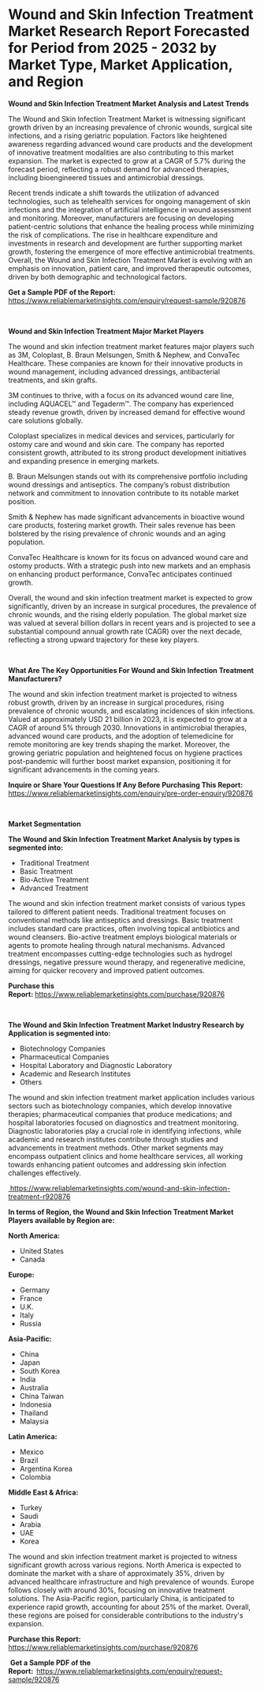 <p><h1>Wound and Skin Infection Treatment Market Research Report Forecasted for Period from 2025 -  2032 by Market Type, Market Application, and Region</h1></p><p><strong>Wound and Skin Infection Treatment Market Analysis and Latest Trends</strong></p>
<p><p>The Wound and Skin Infection Treatment Market is witnessing significant growth driven by an increasing prevalence of chronic wounds, surgical site infections, and a rising geriatric population. Factors like heightened awareness regarding advanced wound care products and the development of innovative treatment modalities are also contributing to this market expansion. The market is expected to grow at a CAGR of 5.7% during the forecast period, reflecting a robust demand for advanced therapies, including bioengineered tissues and antimicrobial dressings.</p><p>Recent trends indicate a shift towards the utilization of advanced technologies, such as telehealth services for ongoing management of skin infections and the integration of artificial intelligence in wound assessment and monitoring. Moreover, manufacturers are focusing on developing patient-centric solutions that enhance the healing process while minimizing the risk of complications. The rise in healthcare expenditure and investments in research and development are further supporting market growth, fostering the emergence of more effective antimicrobial treatments. Overall, the Wound and Skin Infection Treatment Market is evolving with an emphasis on innovation, patient care, and improved therapeutic outcomes, driven by both demographic and technological factors.</p></p>
<p><strong>Get a Sample PDF of the Report:&nbsp;</strong> <a href="https://www.reliablemarketinsights.com/enquiry/request-sample/920876?utm_campaign=2774&utm_medium=2&utm_source=Github&utm_content=ia&utm_term=18042025&utm_id=wound-and-skin-infection-treatment">https://www.reliablemarketinsights.com/enquiry/request-sample/920876</a></p>
<p>&nbsp;</p>
<p><strong>Wound and Skin Infection Treatment Major Market Players</strong></p>
<p><p>The wound and skin infection treatment market features major players such as 3M, Coloplast, B. Braun Melsungen, Smith & Nephew, and ConvaTec Healthcare. These companies are known for their innovative products in wound management, including advanced dressings, antibacterial treatments, and skin grafts.</p><p>3M continues to thrive, with a focus on its advanced wound care line, including AQUACEL™ and Tegaderm™. The company has experienced steady revenue growth, driven by increased demand for effective wound care solutions globally.</p><p>Coloplast specializes in medical devices and services, particularly for ostomy care and wound and skin care. The company has reported consistent growth, attributed to its strong product development initiatives and expanding presence in emerging markets.</p><p>B. Braun Melsungen stands out with its comprehensive portfolio including wound dressings and antiseptics. The company’s robust distribution network and commitment to innovation contribute to its notable market position.</p><p>Smith & Nephew has made significant advancements in bioactive wound care products, fostering market growth. Their sales revenue has been bolstered by the rising prevalence of chronic wounds and an aging population.</p><p>ConvaTec Healthcare is known for its focus on advanced wound care and ostomy products. With a strategic push into new markets and an emphasis on enhancing product performance, ConvaTec anticipates continued growth.</p><p>Overall, the wound and skin infection treatment market is expected to grow significantly, driven by an increase in surgical procedures, the prevalence of chronic wounds, and the rising elderly population. The global market size was valued at several billion dollars in recent years and is projected to see a substantial compound annual growth rate (CAGR) over the next decade, reflecting a strong upward trajectory for these key players.</p></p>
<p>&nbsp;</p>
<p><strong>What Are The Key Opportunities For Wound and Skin Infection Treatment Manufacturers?</strong></p>
<p><p>The wound and skin infection treatment market is projected to witness robust growth, driven by an increase in surgical procedures, rising prevalence of chronic wounds, and escalating incidences of skin infections. Valued at approximately USD 21 billion in 2023, it is expected to grow at a CAGR of around 5% through 2030. Innovations in antimicrobial therapies, advanced wound care products, and the adoption of telemedicine for remote monitoring are key trends shaping the market. Moreover, the growing geriatric population and heightened focus on hygiene practices post-pandemic will further boost market expansion, positioning it for significant advancements in the coming years.</p></p>
<p><strong>Inquire or Share Your Questions If Any Before Purchasing This Report:</strong> <a href="https://www.reliablemarketinsights.com/enquiry/pre-order-enquiry/920876?utm_campaign=2774&utm_medium=2&utm_source=Github&utm_content=ia&utm_term=18042025&utm_id=wound-and-skin-infection-treatment">https://www.reliablemarketinsights.com/enquiry/pre-order-enquiry/920876</a></p>
<p>&nbsp;</p>
<p><strong>Market Segmentation</strong></p>
<p><strong>The Wound and Skin Infection Treatment Market Analysis by types is segmented into:</strong></p>
<p><ul><li>Traditional Treatment</li><li>Basic Treatment</li><li>Bio-Active Treatment</li><li>Advanced Treatment</li></ul></p>
<p><p>The wound and skin infection treatment market consists of various types tailored to different patient needs. Traditional treatment focuses on conventional methods like antiseptics and dressings. Basic treatment includes standard care practices, often involving topical antibiotics and wound cleansers. Bio-active treatment employs biological materials or agents to promote healing through natural mechanisms. Advanced treatment encompasses cutting-edge technologies such as hydrogel dressings, negative pressure wound therapy, and regenerative medicine, aiming for quicker recovery and improved patient outcomes.</p></p>
<p><strong>Purchase this Report:&nbsp;</strong><a href="https://www.reliablemarketinsights.com/purchase/920876?utm_campaign=2774&utm_medium=2&utm_source=Github&utm_content=ia&utm_term=18042025&utm_id=wound-and-skin-infection-treatment">https://www.reliablemarketinsights.com/purchase/920876</a></p>
<p>&nbsp;</p>
<p><strong>The Wound and Skin Infection Treatment Market Industry Research by Application is segmented into:</strong></p>
<p><ul><li>Biotechnology Companies</li><li>Pharmaceutical Companies</li><li>Hospital Laboratory and Diagnostic Laboratory</li><li>Academic and Research Institutes</li><li>Others</li></ul></p>
<p><p>The wound and skin infection treatment market application includes various sectors such as biotechnology companies, which develop innovative therapies; pharmaceutical companies that produce medications; and hospital laboratories focused on diagnostics and treatment monitoring. Diagnostic laboratories play a crucial role in identifying infections, while academic and research institutes contribute through studies and advancements in treatment methods. Other market segments may encompass outpatient clinics and home healthcare services, all working towards enhancing patient outcomes and addressing skin infection challenges effectively.</p></p>
<p><a href="https://www.reliablemarketinsights.com/wound-and-skin-infection-treatment-r920876?utm_campaign=2774&utm_medium=2&utm_source=Github&utm_content=ia&utm_term=18042025&utm_id=wound-and-skin-infection-treatment">&nbsp;https://www.reliablemarketinsights.com/wound-and-skin-infection-treatment-r920876</a></p>
<p><strong>In terms of Region, the Wound and Skin Infection Treatment Market Players available by Region are:</strong></p>
<p>
    <p> <strong> North America: </strong>
        <ul>
            <li>United States</li>
            <li>Canada</li>
        </ul>
        </p> 
    <p> <strong> Europe: </strong>
        <ul>
            <li>Germany</li>
            <li>France</li>
            <li>U.K.</li>
            <li>Italy</li>
            <li>Russia</li>
        </ul>
        </p> 
    <p> <strong> Asia-Pacific: </strong>
        <ul>
            <li>China</li>
            <li>Japan</li>
            <li>South Korea</li>
            <li>India</li>
            <li>Australia</li>
            <li>China Taiwan</li>
            <li>Indonesia</li>
            <li>Thailand</li>
            <li>Malaysia</li>
        </ul>
        </p> 
    <p> <strong> Latin America: </strong>
        <ul>
            <li>Mexico</li>
            <li>Brazil</li>
            <li>Argentina Korea</li>
            <li>Colombia</li>
        </ul>
        </p> 
    <p> <strong> Middle East & Africa: </strong>
        <ul>
            <li>Turkey</li>
            <li>Saudi</li>
            <li>Arabia</li>
            <li>UAE</li>
            <li>Korea</li>
        </ul>
    </p>
    </p>
<p><p>The wound and skin infection treatment market is projected to witness significant growth across various regions. North America is expected to dominate the market with a share of approximately 35%, driven by advanced healthcare infrastructure and high prevalence of wounds. Europe follows closely with around 30%, focusing on innovative treatment solutions. The Asia-Pacific region, particularly China, is anticipated to experience rapid growth, accounting for about 25% of the market. Overall, these regions are poised for considerable contributions to the industry's expansion.</p></p>
<p><strong>Purchase this Report: </strong><a href="https://www.reliablemarketinsights.com/purchase/920876?utm_campaign=2774&utm_medium=2&utm_source=Github&utm_content=ia&utm_term=18042025&utm_id=wound-and-skin-infection-treatment">https://www.reliablemarketinsights.com/purchase/920876</a></p>
<p>&nbsp;<strong>Get a Sample PDF of the Report:&nbsp;&nbsp;</strong><a href="https://www.reliablemarketinsights.com/enquiry/request-sample/920876?utm_campaign=2774&utm_medium=2&utm_source=Github&utm_content=ia&utm_term=18042025&utm_id=wound-and-skin-infection-treatment">https://www.reliablemarketinsights.com/enquiry/request-sample/920876</a></p>
<p><strong></strong></p>
<p><p></p><p></p><p></p></p>